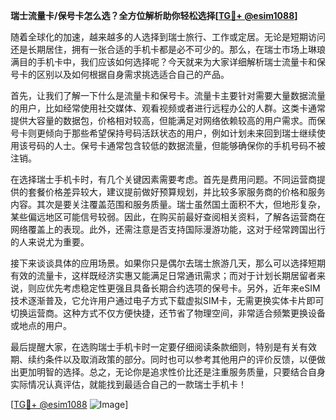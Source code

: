 **瑞士流量卡/保号卡怎么选？全方位解析助你轻松选择[[TG💪+ @esim1088](https://t.me/s/esim1088)]**

随着全球化的加速，越来越多的人选择到瑞士旅行、工作或定居。无论是短期访问还是长期居住，拥有一张合适的手机卡都是必不可少的。那么，在瑞士市场上琳琅满目的手机卡中，我们应该如何选择呢？今天就来为大家详细解析瑞士流量卡和保号卡的区别以及如何根据自身需求挑选适合自己的产品。

首先，让我们了解一下什么是流量卡和保号卡。流量卡主要针对需要大量数据流量的用户，比如经常使用社交媒体、观看视频或者进行远程办公的人群。这类卡通常提供大容量的数据包，价格相对较高，但能满足对网络依赖较高的用户需求。而保号卡则更倾向于那些希望保持号码活跃状态的用户，例如计划未来回到瑞士继续使用该号码的人士。保号卡通常包含较低的数据流量，但能够确保你的手机号码不被注销。

在选择瑞士手机卡时，有几个关键因素需要考虑。首先是费用问题。不同运营商提供的套餐价格差异较大，建议提前做好预算规划，并比较多家服务商的价格和服务内容。其次是要关注覆盖范围和服务质量。瑞士虽然国土面积不大，但地形复杂，某些偏远地区可能信号较弱。因此，在购买前最好查阅相关资料，了解各运营商在网络覆盖上的表现。此外，还需注意是否支持国际漫游功能，这对于经常跨国出行的人来说尤为重要。

接下来谈谈具体的应用场景。如果你只是偶尔去瑞士旅游几天，那么可以选择短期有效的流量卡，这样既经济实惠又能满足日常通讯需求；而对于计划长期居留者来说，则应优先考虑稳定性更强且具备长期合约选项的保号卡。另外，近年来eSIM技术逐渐普及，它允许用户通过电子方式下载虚拟SIM卡，无需更换实体卡片即可切换运营商。这种方式不仅方便快捷，还节省了物理空间，非常适合频繁更换设备或地点的用户。

最后提醒大家，在选购瑞士手机卡时一定要仔细阅读条款细则，特别是有关有效期、续约条件以及取消政策的部分。同时也可以参考其他用户的评价反馈，以便做出更加明智的选择。总之，无论你是追求性价比还是注重服务质量，只要结合自身实际情况认真评估，就能找到最适合自己的一款瑞士手机卡！

[[TG💪+ @esim1088](https://t.me/s/esim1088) ![Image](https://i.postimg.cc/4NQfJmqS/Snipaste-2025-05-13-00-14-12.png)]